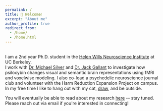 ```yaml
---
permalink: /
title: 👋 Welcome!
excerpt: "About me"
author_profile: true
redirect_from: 
  - /home/
  - /home.html
---
```

\
I am a 2nd year Ph.D. student in the [Helen Wills Neuroscience Institute](https://neuroscience.berkeley.edu/) at UC Berkeley.  
I work with [Dr. Michael Silver](https://argentum.ucbso.berkeley.edu/) and [Dr. Jack Gallant](https://www.gallantlab.org) to investigate how psilocybin changes visual and semantic brain representations using fMRI and voxelwise modeling. I also co-lead a psychedelic neuroscience journal club and volunteer with the Harm Reduction Expansion Project on campus. In my free time I like to hang out with my cat, [draw](https://www.instagram.com/glitterphysics/), and be outside.  
  
You will eventually be able to read about my research [here](https://jenholmberg.github.io/research/) -- stay tuned.  
Please reach out via email if you're interested in connecting!  
